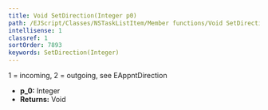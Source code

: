 ```yaml
---
title: Void SetDirection(Integer p0)
path: /EJScript/Classes/NSTaskListItem/Member functions/Void SetDirection(Integer p_0)
intellisense: 1
classref: 1
sortOrder: 7893
keywords: SetDirection(Integer)
---
```



1 = incoming, 2 = outgoing, see EAppntDirection



* **p_0:** Integer
* **Returns:** Void
